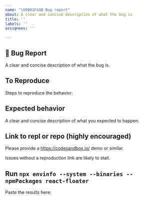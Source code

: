 ```yaml
---
name: "\U0001F41B Bug report"
about: A clear and concise description of what the bug is
title: ''
labels: ''
assignees: ''

---
```


## 🐛 Bug Report

A clear and concise description of what the bug is.

## To Reproduce

Steps to reproduce the behavior:

## Expected behavior

A clear and concise description of what you expected to happen.

## Link to repl or repo (highly encouraged)

Please provide a https://codesandbox.io/ demo or similar.

Issues without a reproduction link are likely to stall.

## Run `npx envinfo --system --binaries --npmPackages react-floater`

Paste the results here:

```bash

```
